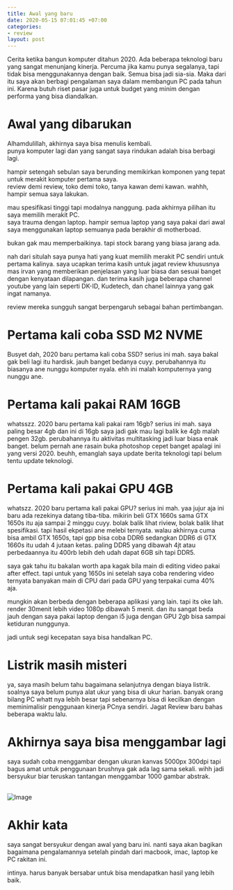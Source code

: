 ```yaml
---
title: Awal yang baru
date: 2020-05-15 07:01:45 +07:00
categories:
- review
layout: post
---
```


Cerita ketika bangun komputer ditahun 2020. Ada beberapa teknologi baru yang sangat menunjang kinerja. Percuma jika kamu punya segalanya, tapi tidak bisa menggunakannya dengan baik. Semua bisa jadi sia-sia. Maka dari itu saya akan berbagi pengalaman saya dalam membangun PC pada tahun ini. Karena butuh riset pasar juga untuk budget yang minim dengan performa yang bisa diandalkan.

<!-- more -->

# Awal yang dibarukan
Alhamdulillah, akhirnya saya bisa menulis kembali. <br/>
punya komputer lagi dan yang sangat saya rindukan adalah bisa berbagi lagi.<br/>

hampir setengah sebulan saya berunding memikirkan komponen yang tepat untuk merakit komputer pertama saya.<br/>
review demi review, toko demi toko, tanya kawan demi kawan. wahhh, hampir semua saya lakukan.<br/>

mau spesifikasi tinggi tapi modalnya nanggung. pada akhirnya pilihan itu saya memilih merakit PC.<br/>
saya trauma dengan laptop. hampir semua laptop yang saya pakai dari awal saya menggunakan laptop semuanya pada berakhir di motherboad.<br/>

bukan gak mau memperbaikinya. tapi stock barang yang biasa jarang ada.<br/>

nah dari situlah saya punya hati yang kuat memilih merakit PC sendiri untuk pertama kalinya. saya ucapkan terima kasih untuk jagat review khususnya mas irvan yang memberikan penjelasan yang luar biasa dan sesuai banget dengan kenyataan dilapangan. dan terima kasih juga beberapa channel youtube yang lain seperti DK-ID, Kudetech, dan chanel lainnya yang gak ingat namanya.<br/>

review mereka sungguh sangat berpengaruh sebagai bahan pertimbangan.<br/>


# Pertama kali coba SSD M2 NVME 
Busyet dah, 2020 baru pertama kali coba SSD? serius ini mah. saya bakal gak beli lagi itu hardisk. jauh banget bedanya cuyy. perubahannya itu biasanya ane nunggu komputer nyala. ehh ini malah komputernya yang nunggu ane.<br/>


# Pertama kali pakai RAM 16GB
whatsszz. 2020 baru pertama kali pakai ram 16gb? serius ini mah. saya paling besar 4gb dan ini di 16gb saya jadi gak mau lagi balik ke 4gb malah pengen 32gb. perubahannya itu aktivitas multitasking jadi luar biasa enak banget. belum pernah ane rasain buka photoshop cepet banget apalagi ini yang versi 2020. beuhh, emanglah saya update berita teknologi tapi belum tentu update teknologi.<br/>


# Pertama kali pakai GPU 4GB
whatszz. 2020 baru pertama kali pakai GPU? serius ini mah. yaa jujur aja ini baru ada rezekinya datang tiba-tiba. mikirin beli GTX 1660s sama GTX 1650s itu aja sampai 2 minggu cuyy. bolak balik lihat riview, bolak balik lihat spesifikasi. tapi hasil ekpetasi ane melebi ternyata. walau akhirnya cuma bisa ambil GTX 1650s, tapi gpp bisa coba DDR6 sedangkan DDR6 di GTX 1660s itu udah 4 jutaan ketas. paling DDR5 yang dibawah 4jt atau perbedaannya itu 400rb lebih deh udah dapat 6GB sih tapi DDR5.<br/>

saya gak tahu itu bakalan worth apa kagak bila main di editing video pakai after effect. tapi untuk yang 1650s ini setelah saya coba rendering video ternyata banyakan main di CPU dari pada GPU yang terpakai cuma 40% aja.<br/>

mungkin akan berbeda dengan beberapa aplikasi yang lain. tapi its oke lah. render 30menit lebih video 1080p dibawah 5 menit. dan itu sangat beda jauh dengan saya pakai laptop dengan i5 juga dengan GPU 2gb bisa sampai ketiduran nunggunya.<br/>

jadi untuk segi kecepatan saya bisa handalkan PC. <br/>


# Listrik masih misteri
ya, saya masih belum tahu bagaimana selanjutnya dengan biaya listrik. soalnya saya belum punya alat ukur yang bisa di ukur harian. banyak orang bilang PC whatt nya lebih besar tapi sebenarnya bisa di kecilkan dengan meminimalisir penggunaan kinerja PCnya sendiri. Jagat Review baru bahas beberapa waktu lalu.<br/>


# Akhirnya saya bisa menggambar lagi
saya sudah coba menggambar dengan ukuran kanvas 5000px 300dpi tapi bagus amat untuk penggunaan brushnya gak ada lag sama sekali. wihh jadi bersyukur biar teruskan tantangan menggambar 1000 gambar abstrak.<br/>
<br/>

![Image](https://raw.githubusercontent.com/irfnrdh/irfnrdh.github.io/master/karya/lukisan/01-brush17/17brush-view.png)
<br/>

# Akhir kata
saya sangat bersyukur dengan awal yang baru ini. nanti saya akan bagikan bagaimana pengalamannya setelah pindah dari macbook, imac, laptop ke PC rakitan ini.<br/>

intinya. harus banyak bersabar untuk bisa mendapatkan hasil yang lebih baik. <br/>
<br/>


